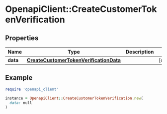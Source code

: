 # OpenapiClient::CreateCustomerTokenVerification

## Properties

| Name | Type | Description | Notes |
| ---- | ---- | ----------- | ----- |
| **data** | [**CreateCustomerTokenVerificationData**](CreateCustomerTokenVerificationData.md) |  | [optional] |

## Example

```ruby
require 'openapi_client'

instance = OpenapiClient::CreateCustomerTokenVerification.new(
  data: null
)
```

